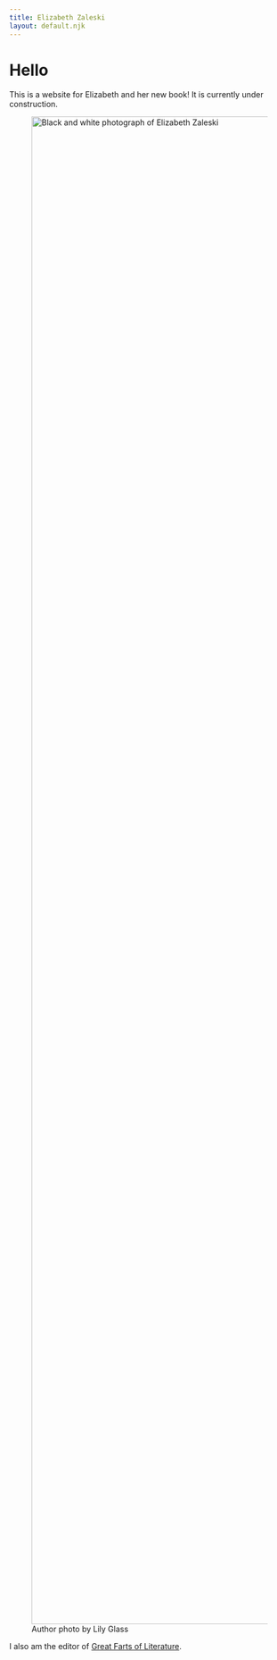 ```yaml
---
title: Elizabeth Zaleski
layout: default.njk
---
```


# Hello

This is a website for Elizabeth and her new book! It is currently under construction.

<figure class="image">
  <img src="/assets/images/2025Elizabeth17BW.jpg-2" alt="Black and white photograph of Elizabeth Zaleski" width="2700"/>
  <figcaption>Author photo by Lily Glass</figcaption>
</figure>

I also am the editor of <a href="https://greatfartsofliterature.com/">Great Farts of Literature</a>.
